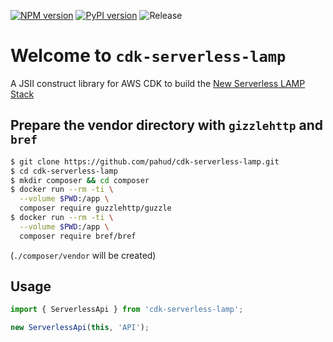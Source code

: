 
[![NPM version](https://badge.fury.io/js/cdk-serverless-lamp.svg)](https://badge.fury.io/js/cdk-serverless-lamp)
[![PyPI version](https://badge.fury.io/py/cdk-serverless-lamp.svg)](https://badge.fury.io/py/cdk-serverless-lamp)
![Release](https://github.com/pahud/cdk-serverless-lamp/workflows/Release/badge.svg)

# Welcome to `cdk-serverless-lamp`

A JSII construct library for AWS CDK to build the [New Serverless LAMP Stack](https://aws.amazon.com/tw/blogs/compute/introducing-the-new-serverless-lamp-stack/)


## Prepare the vendor directory with `gizzlehttp` and `bref`

```bash
$ git clone https://github.com/pahud/cdk-serverless-lamp.git
$ cd cdk-serverless-lamp
$ mkdir composer && cd composer
$ docker run --rm -ti \
  --volume $PWD:/app \
  composer require guzzlehttp/guzzle
$ docker run --rm -ti \
  --volume $PWD:/app \
  composer require bref/bref
```
(`./composer/vendor` will be created)

## Usage

```ts
import { ServerlessApi } from 'cdk-serverless-lamp';

new ServerlessApi(this, 'API');
```

